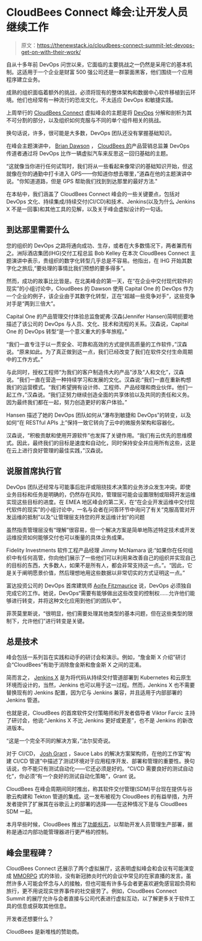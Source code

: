 # CloudBees Connect 峰会:让开发人员继续工作

> 原文：<https://thenewstack.io/cloudbees-connect-summit-let-devops-get-on-with-their-work/>

自从十多年前 DevOps 问世以来，它面临的主要挑战之一仍然是采用它的基本机制。这适用于一个企业是财富 500 强公司还是一群蒙面黑客，他们围绕一个应用程序建立业务。

成熟的组织面临着额外的挑战，必须将现有的整体架构和数据中心软件移植到云环境。他们也经常有一种流行的恐龙文化，不太适应 DevOps 和敏捷实践。

上周举行的 [CloudBees Connect](https://cloudbeesconnect.com/) 虚拟峰会的主题是将 [DevOps](https://thenewstack.io/category/devops/) 分解和剖析为其不可分割的部分，以及组织如何克服与不同的单个组件相关的挑战。

换句话说，许多，很可能是大多数，DevOps 团队还没有掌握基础知识。

在峰会主题演讲中， [Brian Dawson](https://www.linkedin.com/in/bvdawson/) ， [CloudBees 的](https://www.cloudbees.com/)产品营销总监兼 DevOps 传道者通过将 DevOps 比作一辆虚拟汽车来反思这一回归基础的主题。

“这就像当你进行任何试驾时，我们将从一些看起来像常识的基础知识开始，但这就像在你的通勤中打卡进入 GPS——你知道你想去哪里，”道森在他的主题演讲中说。"你知道道路，但是 GPS 帮助我们找到到达那里的最好方法."

在本帖中，我们涵盖了 CloudBees Connect 峰会的一些关键要点，包括对 DevOps 文化、持续集成/持续交付(CI/CD)和技术、Jenkins(以及为什么 Jenkins X 不是一回事)和其他工具的见解，以及关于峰会虚拟设计的一句话。

## 到达那里需要什么

您的组织的 DevOps 之路将通向成功、生存，或者在大多数情况下，两者兼而有之。洲际酒店集团(IHG)交付工程总监 Bob Kelley 在本次 CloudBees Connect 主题演讲中表示，贵组织的数字化转型几乎总是不容易。他指出，在 IHG 开始其数字化之旅后,“要处理的事情比我们预想的要多得多”。

然而，成功的故事比比皆是。在北美峰会的第一天，在“在企业中交付现代软件的现实”的小组讨论中，CloudBees 的 Dawson 使用 Capital One 的 DevOps 作为一个企业的例子，该企业由于其数字化转型，正在“超越一些竞争对手”，这些竞争对手是“两到三倍大”。

Capital One 的产品管理交付体验总监詹妮弗·汉森(Jennifer Hansen)简明扼要地描述了该公司的 DevOps 与人员、文化、技术和流程的关系。汉森说，Capital One 的 DevOps 转型“是一个意义重大的多年旅程。”

“我们一直专注于以一贯安全、可靠和高效的方式提供高质量的工作软件，”汉森说。“原来如此。为了真正做到这一点，我们已经改变了我们在软件交付生命周期中的工作方式。”

与此同时，授权工程师“为我们的客户制造伟大的产品”涉及“人和文化”，汉森说。“我们一直在营造一种持续学习和发展的文化。汉森说:“我们一直在重新构想我们的运营模式。“我们希望拥有设计师、工程师、产品经理和商业伙伴。他们一起工作，”汉森说。“我们正努力继续创造全面的共享体验以及共同的责任和义务。因为最终我们都在一起，努力创造更好的客户体验。”

Hansen 描述了她的 DevOps 团队如何从“瀑布到敏捷和 DevOps”的转变，以及如何“在 RESTful APIs 上”保持一致它转向了云中的微服务架构和容器化。

汉森说，“积极贡献和使用开源软件”也发挥了关键作用。“我们有云优先的思维模式。因此，最终我们的目标是速度和自动化，同时保持安全并应用所有这些，这是在云上进行良好管理的最佳实践，”汉森说。

## 说服首席执行官

DevOps 团队还经常与可能事后批评或阻挠技术决策的业务涉众发生冲突。即使业务目标和任务是明确的，仍然存在风险，管理层可能会设置限制或阻碍开发运维实现这些目标的进度。在 EMEA 地区峰会的第二天，在“在企业开发运维中交付现代软件的现实”的小组讨论中，一名与会者在问答环节中询问了有关“克服高管对开发运维的抵制”以及“让管理层支持您的开发运维计划”的问题

虽然指责管理层没有“理解”很容易，但一个解决方案是简单地陈述特定技术或开发运维投资如何能够交付也可以衡量的具体业务成果。

Fidelity Investments 软件工程产品经理 Jimmy McNamara 说:“如果你在任何组织中有任何高管，你向他们展示了一些他们可以利用来改善自己的组织并实现自己的目标的东西，大多数人，如果不是所有人，都会非常支持这一点。”。“因此，它是关于阐明愿景价值，然后理想地用这些数据以非常切实的方式证明这一点。”

富达投资公司的 DevOps 首席建筑师 [Aoife Fitzmaurice](https://www.linkedin.com/in/aoife-fitzmaurice-36b0554a/) 说，DevOps 必须独自完成它的工作。她说，DevOps“需要有能够做出这些改变的控制权……允许他们能够进行转变，并将这种文化应用到他们的团队中”。

菲茨莫里斯说，“很明显，他们需要处理其他类型的基本问题，但在这些类型的限制下，允许他们”进行转变是关键。

## 总是技术

峰会包括一系列旨在实践和动手的研讨会和演示。例如，“詹金斯 X 介绍”研讨会“CloudBees”有助于消除詹金斯和詹金斯 X 之间的混淆。

简而言之， [Jenkins X](https://thenewstack.io/what-is-jenkins-x-and-how-it-differs-from-jenkins-and-cloudbees-core/) 是为将代码从持续交付管道部署到 Kubernetes 和云原生环境而设计的，当然，Jenkins 也可以用于这一过程。然而，Jenkins X 也不需要替换现有的 Jenkins 配置，因为它与 Jenkins 兼容，并且适用于内部部署的 Jenkins 管道。

也就是说，CloudBees 的首席软件交付策略师和开发者倡导者 Viktor Farcic 主持了研讨会，他说:“Jenkins X 不比 Jenkins 更好或更差”，也不是 Jenkins 的新改进版本。

“这是一个完全不同的解决方案，”法尔契奇说。

对于 CI/CD， [Josh Grant](https://www.linkedin.com/in/josh-grant-9570a214/?originalSubdomain=ca) ，Sauce Labs 的解决方案架构师，在他的工作室“构建 CI/CD 管道”中描述了测试环境对于应用程序开发、部署和管理的重要性。换句话说，你不能只有测试自动化——它还必须是好的。“CI/CD 需要良好的测试自动化”，你必须“有一个良好的测试自动化策略”，Grant 说。

CloudBees 在峰会周期间同时推出，称其软件交付管理(SDM)平台现在提供与谷歌云构建和 Tekton 管道的集成。这一发布被视为 CloudBees 的有益举措，为开发者提供了扩展其在谷歌云上的部署的选择——在这种情况下是与 CloudBees SDM 一起。

本月早些时候，CloudBees 推出了[功能标志](https://www.cloudbees.com/products/rollout/overview)，以帮助开发人员管理生产部署，据称是通过内部功能管理器进行更严格的控制。

## 峰会里程碑？

CloudBees Connect 还展示了两个虚拟展厅，这表明虚拟峰会和会议有可能演变成 [MMORPG](https://acronyms.thefreedictionary.com/MORPG) 式的体验，没有新冠肺炎时代的会议中常见的在家直播的发言。虽然许多人可能会怀念与人的接触，但也可能有许多与会者更喜欢避免感官超负荷和旅行，更不用说现实世界事件的社交疲劳了。例如，CloudBees Connect Summit 的展厅允许与会者直接与公司代表进行虚拟互动，以了解更多关于软件工具的信息或获取其他信息。

开发者还想要什么？

CloudBees 是新堆栈的赞助商。

<svg xmlns:xlink="http://www.w3.org/1999/xlink" viewBox="0 0 68 31" version="1.1"><title>Group</title> <desc>Created with Sketch.</desc></svg>